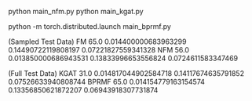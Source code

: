 python main_nfm.py
python main_kgat.py

python -m torch.distributed.launch main_bprmf.py


(Sampled Test Data)
FM      65.0    0.014400000683963299    0.14490722119808197     0.07221827559341328
NFM     56.0    0.013850000686943531    0.13833996653556824     0.0724611583347469

(Full Test Data)
KGAT    31.0    0.014817044902584718    0.14117674635791852     0.07526633940808744
BPRMF   65.0    0.014154779163154574    0.13356850621872207     0.06943918307731874



